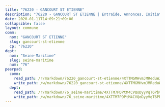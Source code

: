 ```yaml
---
title: "76220 - GANCOURT ST ETIENNE"
description: "76220 - GANCOURT ST ETIENNE | Entraide, Annonces, Initiatives"
date: 2020-01-11T14:09:21+09:00
collapsible: false
layout: commune
comm:
  nom: "GANCOURT ST ETIENNE"
  slug: gancourt-st-etienne
  cp: "76220"
dept:
  nom: "Seine-Maritime"
  slug: seine-maritime
  num: "76"
peerpad:
  comm:
    read_path: /r/markdown/76220_gancourt-st-etienne/4XTTMGMHvmJMReduW3HLQ8b2CWw8jZuP3ecPdwjWXQLVPdunN
    write_path: /w/markdown/76220_gancourt-st-etienne/4XTTMGMHvmJMReduW3HLQ8b2CWw8jZuP3ecPdwjWXQLVPdunN-K3TgUiEjkP5KWyoUNudMyYud5rPXZTxZSyvdBPhP6t2ZrRZ7NShTux1XZgSBHtacioJsEgTr9kzspBcdHtfXrBW28N65EKNT5RXjSL85R3wqtRxjNQdhPi6RFR8aQxGTvLUz83Z8
  dept:
    read_path: /r/markdown/76_seine-maritime/4XTTM7PDPtM4CVQoDyyVqT6Pbvj1SVtndpXJdTDsc7xwdMTdt
    write_path: /w/markdown/76_seine-maritime/4XTTM7PDPtM4CVQoDyyVqT6Pbvj1SVtndpXJdTDsc7xwdMTdt-K3TgUmo7Qwp8ZQz8qKFjC8WCY27ypEpX2c8BXeSV9rrPY1zRZn2SrYwkBXF8VnHkcepiXsccFfKHYuT2JNgSMXxLRaUGRu6o5B3BB15nZxEho97cTz3yC4eRTX4hZM1hcyAZrn8r
---
```


